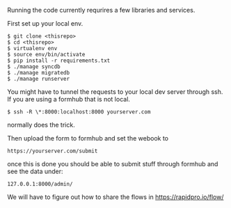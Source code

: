 Running the code currently requrires a few libraries and services.

First set up your local env.

    $ git clone <thisrepo>
    $ cd <thisrepo>
    $ virtualenv env
    $ source env/bin/activate
    $ pip install -r requirements.txt
    $ ./manage syncdb
    $ ./manage migratedb
    $ ./manage runserver
    
You might have to tunnel the requests to your local dev server through ssh. If you are using a formhub that is not local.

    $ ssh -R \*:8000:localhost:8000 yourserver.com
    
normally does the trick.

Then upload the form to formhub and set the webook to 

    https://yourserver.com/submit
    
once this is done you should be able to submit stuff through formhub and see the data under:

    127.0.0.1:8000/admin/
    
We will have to figure out how to share the flows in https://rapidpro.io/flow/

    
    
    
    
